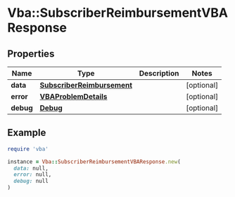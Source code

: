 # Vba::SubscriberReimbursementVBAResponse

## Properties

| Name | Type | Description | Notes |
| ---- | ---- | ----------- | ----- |
| **data** | [**SubscriberReimbursement**](SubscriberReimbursement.md) |  | [optional] |
| **error** | [**VBAProblemDetails**](VBAProblemDetails.md) |  | [optional] |
| **debug** | [**Debug**](Debug.md) |  | [optional] |

## Example

```ruby
require 'vba'

instance = Vba::SubscriberReimbursementVBAResponse.new(
  data: null,
  error: null,
  debug: null
)
```

